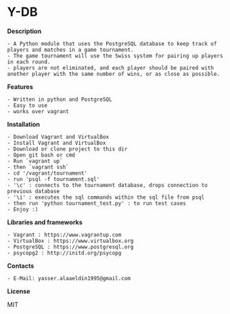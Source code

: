 Y-DB
=============

**Description**

    - A Python module that uses the PostgreSQL database to keep track of players and matches in a game tournament.
    - The game tournament will use the Swiss system for pairing up players in each round.
    - players are not eliminated, and each player should be paired with another player with the same number of wins, or as close as possible.

**Features**

    - Written in python and PostgreSQL
    - Easy to use
    - works over vagrant

**Installation**

    - Download Vagrant and VirtualBox
    - Install Vagrant and VirtualBox
    - Download or clone project to this dir
    - Open git bash or cmd
    - Run `vagrant up`
    - then `vagrant ssh`
    - cd '/vagrant/tournament'
    - run 'psql -f tournament.sql'
    - '\c' : connects to the tournament database, drops connection to previous database
    - '\i' : executes the sql commands within the sql file from psql
    - then run 'python tournament_test.py' : to run test cases
    - Enjoy :)

**Libraries and frameworks**

    - Vagrant : https://www.vagrantup.com
    - VirtualBox : https://www.virtualbox.org
    - PostgreSQL : https://www.postgresql.org
    - psycopg2 : http://initd.org/psycopg

**Contacts**

    - E-Mail: yasser.alaaeldin1995@gmail.com

**License**

MIT
